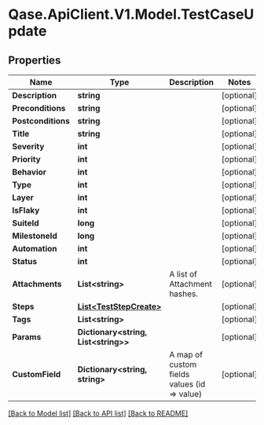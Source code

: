 # Qase.ApiClient.V1.Model.TestCaseUpdate

## Properties

Name | Type | Description | Notes
------------ | ------------- | ------------- | -------------
**Description** | **string** |  | [optional] 
**Preconditions** | **string** |  | [optional] 
**Postconditions** | **string** |  | [optional] 
**Title** | **string** |  | [optional] 
**Severity** | **int** |  | [optional] 
**Priority** | **int** |  | [optional] 
**Behavior** | **int** |  | [optional] 
**Type** | **int** |  | [optional] 
**Layer** | **int** |  | [optional] 
**IsFlaky** | **int** |  | [optional] 
**SuiteId** | **long** |  | [optional] 
**MilestoneId** | **long** |  | [optional] 
**Automation** | **int** |  | [optional] 
**Status** | **int** |  | [optional] 
**Attachments** | **List&lt;string&gt;** | A list of Attachment hashes. | [optional] 
**Steps** | [**List&lt;TestStepCreate&gt;**](TestStepCreate.md) |  | [optional] 
**Tags** | **List&lt;string&gt;** |  | [optional] 
**Params** | **Dictionary&lt;string, List&lt;string&gt;&gt;** |  | [optional] 
**CustomField** | **Dictionary&lt;string, string&gt;** | A map of custom fields values (id &#x3D;&gt; value) | [optional] 

[[Back to Model list]](../../README.md#documentation-for-models) [[Back to API list]](../../README.md#documentation-for-api-endpoints) [[Back to README]](../../README.md)

